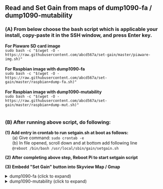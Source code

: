 ## Read and Set Gain from maps of dump1090-fa / dump1090-mutability
### (A) From below choose the bash script which is applicable your install, copy-paste it in the SSH window, and press Enter key. </br>

**For Piaware SD card image** </br>
`sudo bash -c "$(wget -O - https://raw.githubusercontent.com/abcd567a/set-gain/master/piaware-img.sh)" `
</br></br>
**For Raspbian image with dump1090-fa**</br>
`sudo bash -c "$(wget -O - https://raw.githubusercontent.com/abcd567a/set-gain/master/raspbian+dump-fa.sh)" `
</br></br>
**For Raspbian image with dump1090-mutability**</br>
`sudo bash -c "$(wget -O - https://raw.githubusercontent.com/abcd567a/set-gain/master/raspbian+dump-mut.sh)" `
</br></br>
### (B) After running above script, do following:

**(1) Add entry in crontab to run setgain.sh at boot as follows:** </br>
&nbsp; &nbsp; &nbsp; (a) Give command:  `sudo crontab -e ` </br>
&nbsp; &nbsp; &nbsp; (b) In file opened, scroll down and at bottom add following line </br>
&nbsp; &nbsp; &nbsp; `@reboot /bin/bash /usr/local/sbin/gain/setgain.sh `

**(2) After completing above step, Reboot Pi to start setgain script** </br>

**(3) Embedd "Set Gain" button into Skyview Map / Gmap** </br>
<details close>
<summary>dump1090-fa (click to expand)</summary>
</br>
3.1 - Make a backup copy of file index.html by following commands...
```
cd /usr/share/dump1090-fa/html
sudo cp index.html index.html.orig
# Check backup is created
ls index*
# Above command will list both files
index.html  index.html.orig
```    
3.2 - Open file index.html for editing </br>
    `sudo nano /usr/share/dump1090-fa/html/index.html ` </br>
 </br>
 Press Ctrl+W and type buttonContainer and press Enter key </br>
 the cursor will jump to `<div class="buttonContainer">` </br>
 add following 3 lines of code just above line `<div class="buttonContainer">` </br>
 </br>
 ```
<div id="GAIN" style="text-align:center;width:175px;height:65px;">
<iframe src=gain.php style="border:0;width:175px;height:65px;"></iframe>
</div> <!----- GAIN --->
```
</br>
3 - After completing steps 3.1 and 3.2, </br>
    (a) Reboot RPi </br>
    (b) After reboot, clear browser cache (Ctrl+Shift+Delete) and Reload Browser (Ctrl+F5) </br>
</details>

 <details close>
<summary>dump1090-mutability (click to expand)</summary>
</br>
3.1 - Make a backup copy of file gmap.html by following commands...
```
cd /usr/share/dump1090-mutability/html
sudo cp gmap.html gmap.html.orig
# Check backup is created
ls gmap*
# Above command will list both files
gmap.html  gmap.html.orig
```    
3.2 - Open file gmap.html for editing </br>
    `sudo nano /usr/share/dump1090-mutability/html/gmap.html ` </br>
 </br>
 Press Ctrl+W and type sudo_buttons and press Enter key </br>
 the cursor will jump to `<div class="sudo_buttons">` </br>
 add following 3 lines of code just above line `<div class="sudo_buttons">` </br>
 </br>
 ```
<div id="GAIN" style="text-align:center;width:175px;height:65px;">
<iframe src=gain.php style="border:0;width:175px;height:65px;"></iframe>
</div> <!----- GAIN --->
```
</br>
3 - After completing steps 3.1 and 3.2, </br>
    (a) Reboot RPi </br>
    (b) After reboot, clear browser cache (Ctrl+Shift+Delete) and Reload Browser (Ctrl+F5) </br>

</details>


